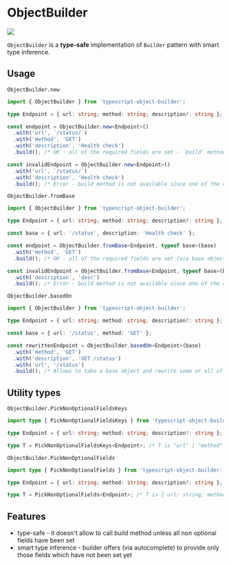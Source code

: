 # ObjectBuilder

![](https://github.com/anton-kravchenko/ObjectBuilder/workflows/CI/badge.svg)

`ObjectBuilder` is a **type-safe** implementation of `Builder` pattern with smart type inference.

## Usage

`ObjectBuilder.new`

```typescript
import { ObjectBuilder } from 'typescript-object-builder';

type Endpoint = { url: string; method: string; description?: string };

const endpoint = ObjectBuilder.new<Endpoint>()
  .with('url', `/status/`)
  .with('method', 'GET')
  .with('description', 'Health check')
  .build(); /* OK - all of the required fields are set - `build` method becomes available */

const invalidEndpoint = ObjectBuilder.new<Endpoint>()
  .with('url', `/status/`)
  .with('description', 'Health check')
  .build(); /* Error - build method is not available since one of the required fields is not set */
```

`ObjectBuilder.fromBase`

```typescript
import { ObjectBuilder } from 'typescript-object-builder';

type Endpoint = { url: string; method: string; description?: string };

const base = { url: '/status', description: 'Health check' };

const endpoint = ObjectBuilder.fromBase<Endpoint, typeof base>(base)
  .with('method', 'GET')
  .build(); /* OK - all of the required fields are set (via base object and `with`) */

const invalidEndpoint = ObjectBuilder.fromBase<Endpoint, typeof base>(base)
  .with('description', 'desc')
  .build(); /* Error - build method is not available since one of the required fields is not set */
```

`ObjectBuilder.basedOn`

```typescript
import { ObjectBuilder } from 'typescript-object-builder';

type Endpoint = { url: string; method: string; description?: string };

const base = { url: '/status', method: 'GET' };

const rewrittenEndpoint = ObjectBuilder.basedOn<Endpoint>(base)
  .with('method', 'GET')
  .with('description', 'GET /status')
  .with('url', '/status')
  .build(); /* Allows to take a base object and rewrite some or all of the properties */
```

## Utility types

`ObjectBuilder.PickNonOptionalFieldsKeys`

```typescript
import type { PickNonOptionalFieldsKeys } from 'typescript-object-builder';

type Endpoint = { url: string; method: string; description?: string };

type T = PickNonOptionalFieldsKeys<Endpoint>; /* T is "url" | "method" */
```

`ObjectBuilder.PickNonOptionalFields`

```typescript
import type { PickNonOptionalFields } from 'typescript-object-builder';

type Endpoint = { url: string; method: string; description?: string };

type T = PickNonOptionalFields<Endpoint>; /* T is { url: string; method: string; } */
```

## Features

- type-safe - it doesn't allow to call build method unless all non optional fields have been set
- smart type inference - builder offers (via autocomplete) to provide only those fields which have not been set yet
